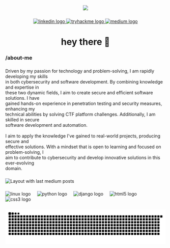 <div align="center">
  <img height="200" src="https://img.buzzfeed.com/buzzfeed-static/static/2019-05/2/13/asset/buzzfeed-prod-web-02/anigif_sub-buzz-19944-1556818526-1.gif"  />
</div>

###

<div align="center">
  <a href="https://www.linkedin/in/kenankarahan" target="_blank">
    <img src="https://img.shields.io/static/v1?message=LinkedIn&logo=linkedin&label=&color=0077B5&logoColor=white&labelColor=&style=for-the-badge" height="25" alt="linkedin logo"  />
  </a>
  <a href="https://tryhackme.com/r/p/kenankarahan" target="_blank">
    <img src="https://img.shields.io/static/v1?message=TryHackMe&logo=tryhackme&label=&color=88cc14&logoColor=white&labelColor=&style=for-the-badge" height="25" alt="tryhackme logo"  />
  </a>
  <a href="https://www.medium.com/@kenankarahan" target="_blank">
    <img src="https://img.shields.io/static/v1?message=Medium&logo=medium&label=&color=12100E&logoColor=white&labelColor=&style=for-the-badge" height="25" alt="medium logo"  />
  </a>
</div>

###

<h1 align="center">hey there 👋</h1>

###

<h3 align="left">/about-me</h3>

###

<p align="left">Driven by my passion for technology and problem-solving, I am rapidly developing my skills<br>in both cybersecurity and software development. By combining knowledge and expertise in<br>these two dynamic fields, I aim to create secure and efficient software solutions. I have<br>gained hands-on experience in penetration testing and security measures, enhancing my<br>technical abilities by solving CTF platform challenges. Additionally, I am skilled in secure<br>software development and automation.<br><br>I aim to apply the knowledge I've gained to real-world projects, producing secure and<br>effective solutions. With a mindset that is open to learning and focused on problem-solving, I<br>aim to contribute to cybersecurity and develop innovative solutions in this ever-evolving<br>domain.</p>

###

<div align="left">
  <img src="https://github-read-medium-git-main.pahlevikun.vercel.app/latest?limit=1&username=kenankarahan&theme=dark" alt="Layout with last medium posts"  />
</div>

###

<div align="left">
  <img src="https://cdn.jsdelivr.net/gh/devicons/devicon/icons/linux/linux-original.svg" height="40" alt="linux logo"  />
  <img width="12" />
  <img src="https://cdn.jsdelivr.net/gh/devicons/devicon/icons/python/python-original.svg" height="40" alt="python logo"  />
  <img width="12" />
  <img src="https://cdn.jsdelivr.net/gh/devicons/devicon/icons/django/django-plain.svg" height="40" alt="django logo"  />
  <img width="12" />
  <img src="https://cdn.jsdelivr.net/gh/devicons/devicon/icons/html5/html5-original.svg" height="40" alt="html5 logo"  />
  <img width="12" />
  <img src="https://cdn.jsdelivr.net/gh/devicons/devicon/icons/css3/css3-original.svg" height="40" alt="css3 logo"  />
</div>

###

<picture>
  <source media="(prefers-color-scheme: dark)" srcset="https://raw.githubusercontent.com/kenankarahan/kenankarahan/output/github-contribution-grid-snake-dark.svg">
  <source media="(prefers-color-scheme: light)" srcset="https://raw.githubusercontent.com/kenankarahan/kenankarahan/output/github-contribution-grid-snake.svg">
  <img alt="github contribution grid snake animation" src="https://raw.githubusercontent.com/kenankarahan/kenankarahan/output/github-contribution-grid-snake.svg">
</picture>

###
